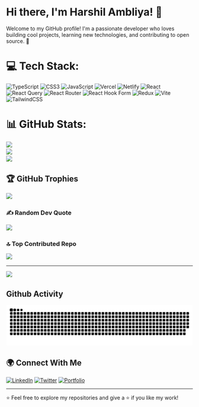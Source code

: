 # Hi there, I'm Harshil Ambliya! 👋

Welcome to my GitHub profile! I'm a passionate developer who loves building cool projects, learning new technologies, and contributing to open source. 🚀




# 💻 Tech Stack:
![TypeScript](https://img.shields.io/badge/typescript-%23007ACC.svg?style=for-the-badge&logo=typescript&logoColor=white) ![CSS3](https://img.shields.io/badge/css3-%231572B6.svg?style=for-the-badge&logo=css3&logoColor=white) ![JavaScript](https://img.shields.io/badge/javascript-%23323330.svg?style=for-the-badge&logo=javascript&logoColor=%23F7DF1E) ![Vercel](https://img.shields.io/badge/vercel-%23000000.svg?style=for-the-badge&logo=vercel&logoColor=white) ![Netlify](https://img.shields.io/badge/netlify-%23000000.svg?style=for-the-badge&logo=netlify&logoColor=#00C7B7) ![React](https://img.shields.io/badge/react-%2320232a.svg?style=for-the-badge&logo=react&logoColor=%2361DAFB) ![React Query](https://img.shields.io/badge/-React%20Query-FF4154?style=for-the-badge&logo=react%20query&logoColor=white) ![React Router](https://img.shields.io/badge/React_Router-CA4245?style=for-the-badge&logo=react-router&logoColor=white) ![React Hook Form](https://img.shields.io/badge/React%20Hook%20Form-%23EC5990.svg?style=for-the-badge&logo=reacthookform&logoColor=white) ![Redux](https://img.shields.io/badge/redux-%23593d88.svg?style=for-the-badge&logo=redux&logoColor=white) ![Vite](https://img.shields.io/badge/vite-%23646CFF.svg?style=for-the-badge&logo=vite&logoColor=white) ![TailwindCSS](https://img.shields.io/badge/tailwindcss-%2338B2AC.svg?style=for-the-badge&logo=tailwind-css&logoColor=white)
# 📊 GitHub Stats:
![](https://github-readme-stats.vercel.app/api?username=harshilAmbliya&theme=dark&hide_border=false&include_all_commits=false&count_private=false)<br/>
![](https://nirzak-streak-stats.vercel.app/?user=harshilAmbliya&theme=dark&hide_border=false)<br/>
![](https://github-readme-stats.vercel.app/api/top-langs/?username=harshilAmbliya&theme=dark&hide_border=false&include_all_commits=false&count_private=false&layout=compact)

## 🏆 GitHub Trophies
![](https://github-profile-trophy.vercel.app/?username=harshilAmbliya&theme=radical&no-frame=false&no-bg=true&margin-w=4)

### ✍️ Random Dev Quote
![](https://quotes-github-readme.vercel.app/api?type=horizontal&theme=gruvbox)

### 🔝 Top Contributed Repo
![](https://github-contributor-stats.vercel.app/api?username=harshilAmbliya&limit=5&theme=dark&combine_all_yearly_contributions=true)

---
[![](https://visitcount.itsvg.in/api?id=harshilAmbliya&icon=6&color=6)](https://visitcount.itsvg.in)

## Github Activity
<picture>
  <source media="(prefers-color-scheme: dark)" srcset="https://raw.githubusercontent.com/platane/platane/output/github-contribution-grid-snake-dark.svg">
  <source media="(prefers-color-scheme: light)" srcset="https://raw.githubusercontent.com/platane/platane/output/github-contribution-grid-snake.svg">
  <img alt="github contribution grid snake animation" src="https://raw.githubusercontent.com/platane/platane/output/github-contribution-grid-snake.svg">
</picture>

## 🌍 Connect With Me

[![LinkedIn](https://img.shields.io/badge/LinkedIn-0077B5?style=flat&logo=linkedin&logoColor=white)](https://in.linkedin.com/in/harshil-ambliya-11993822a)
[![Twitter](https://img.shields.io/badge/Twitter-1DA1F2?style=flat&logo=twitter&logoColor=white)](https://twitter.com/your-twitter/)
[![Portfolio](https://img.shields.io/badge/Portfolio-000000?style=flat&logo=vercel&logoColor=white)](https://your-portfolio.com/)

---

⭐️ Feel free to explore my repositories and give a ⭐️ if you like my work!
